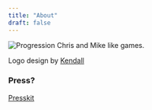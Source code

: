 ```yaml
---
title: "About"
draft: false
---
```



![Progression](/mandc-transparent.png)
Chris and Mike like games.

Logo design by [Kendall](https://www.kdkronerphoto.com/)

### Press?

[Presskit](https://daylightbasementstudio.com/presskit/)